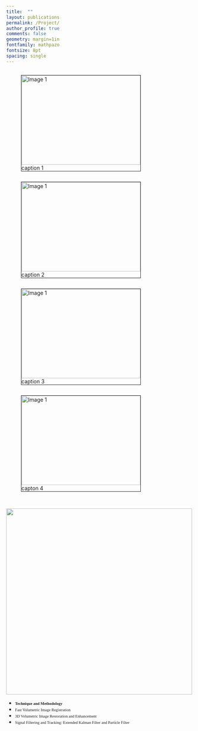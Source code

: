 ```yaml
---
title:  ""
layout: publications
permalink: /Project/
author_profile: true
comments: false
geometry: margin=1in
fontfamily: mathpazo
fontsize: 8pt
spacing: single
---
```

<style>
aside.figures {
    overflow: hidden; /* only needed if floating the child elements instead of using inline-block */
}

aside.figures figure {
    display: inline-block;
    border: 1px solid;
}
</style>

<aside class="figures">
<figure>
<img src="https://raw.githubusercontent.com/jzw0025/jzw0025.github.io/main/_imgs/meter.gif" width=320 height=240 alt="Image 1">
<figcaption>caption 1</figcaption>
</figure>

<figure>
<img src="https://raw.githubusercontent.com/jzw0025/jzw0025.github.io/main/_imgs/meter.gif" width=320 height=240 alt="Image 1">
<figcaption>caption 2</figcaption>
</figure>

<figure>
<img src="https://raw.githubusercontent.com/jzw0025/jzw0025.github.io/main/_imgs/meter.gif" width=320 height=240 alt="Image 1">
<figcaption>caption 3</figcaption>
</figure>

<figure>
<img src="https://raw.githubusercontent.com/jzw0025/jzw0025.github.io/main/_imgs/meter.gif" width=320 height=240 alt="Image 1">
<figcaption>capton 4</figcaption>
</figure>
</aside>


<p> &nbsp; &nbsp; &nbsp; &nbsp; <img src="https://raw.githubusercontent.com/jzw0025/jzw0025.github.io/main/_imgs/meter.gif" width="500"> </p>

- <span style="font-family:Times New Roman; font-size:0.75em;"> <b>Technique and Methodology</b> </span>
- <span style="font-family:Times New Roman; font-size:0.75em;"> Fast Volumetric Image Registration </span>
- <span style="font-family:Times New Roman; font-size:0.75em;"> 3D Volumetric Image Restoration and Enhancement </span>
- <span style="font-family:Times New Roman; font-size:0.75em;"> Signal Filtering and Tracking: Extended Kalman Filter and Particle Filter </span>


